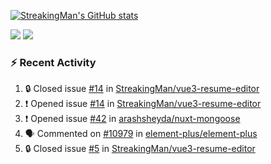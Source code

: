 [![StreakingMan's GitHub stats](https://streakingman-github-readme-stats.vercel.app/api?username=StreakingMan&show_icons=true)](https://github.com/anuraghazra/github-readme-stats)

<p>
  <img src="https://streakingman-github-readme-stats.vercel.app/api/top-langs/?username=StreakingMan&layout=compact&langs_count=8" />
  <img src="https://streakingman-github-readme-stats.vercel.app/api/wakatime?username=StreakingMan&layout=compact&langs_count=8" />
</p>

### :zap: Recent Activity

<!--START_SECTION:activity-->
1. 🔒 Closed issue [#14](https://github.com/StreakingMan/vue3-resume-editor/issues/14) in [StreakingMan/vue3-resume-editor](https://github.com/StreakingMan/vue3-resume-editor)
2. ❗ Opened issue [#14](https://github.com/StreakingMan/vue3-resume-editor/issues/14) in [StreakingMan/vue3-resume-editor](https://github.com/StreakingMan/vue3-resume-editor)
3. ❗ Opened issue [#42](https://github.com/arashsheyda/nuxt-mongoose/issues/42) in [arashsheyda/nuxt-mongoose](https://github.com/arashsheyda/nuxt-mongoose)
4. 🗣 Commented on [#10979](https://github.com/element-plus/element-plus/issues/10979#issuecomment-1899640905) in [element-plus/element-plus](https://github.com/element-plus/element-plus)
5. 🔒 Closed issue [#5](https://github.com/StreakingMan/vue3-resume-editor/issues/5) in [StreakingMan/vue3-resume-editor](https://github.com/StreakingMan/vue3-resume-editor)
<!--END_SECTION:activity-->


<!---
StreakingMan/StreakingMan is a ✨ special ✨ repository because its `README.md` (this file) appears on your GitHub profile.
You can click the Preview link to take a look at your changes.
--->


